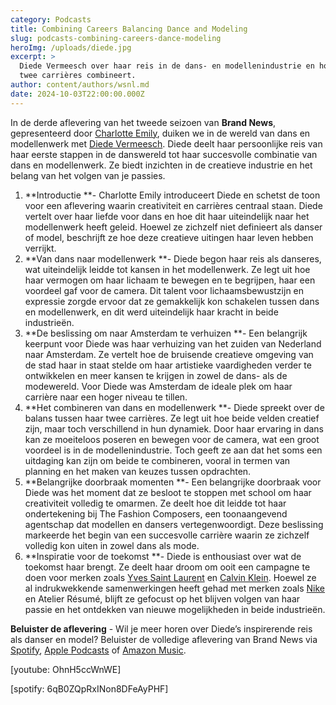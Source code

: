 ```yaml
---
category: Podcasts
title: Combining Careers Balancing Dance and Modeling
slug: podcasts-combining-careers-dance-modeling
heroImg: /uploads/diede.jpg
excerpt: >
  Diede Vermeesch over haar reis in de dans- en modellenindustrie en hoe ze deze
  twee carrières combineert.
author: content/authors/wsnl.md
date: 2024-10-03T22:00:00.000Z
---
```


In de derde aflevering van het tweede seizoen van **Brand News**, gepresenteerd door [Charlotte Emily](https://www.instagram.com/charlotteemilyb/), duiken we in de wereld van dans en modellenwerk met [Diede Vermeesch](https://www.instagram.com/diedevermeesch/). Diede deelt haar persoonlijke reis van haar eerste stappen in de danswereld tot haar succesvolle combinatie van dans en modellenwerk. Ze biedt inzichten in de creatieve industrie en het belang van het volgen van je passies.

1. \*\*Introductie \*\*- Charlotte Emily introduceert Diede en schetst de toon voor een aflevering waarin creativiteit en carrières centraal staan. Diede vertelt over haar liefde voor dans en hoe dit haar uiteindelijk naar het modellenwerk heeft geleid. Hoewel ze zichzelf niet definieert als danser of model, beschrijft ze hoe deze creatieve uitingen haar leven hebben verrijkt.
2. \*\*Van dans naar modellenwerk \*\*- Diede begon haar reis als danseres, wat uiteindelijk leidde tot kansen in het modellenwerk. Ze legt uit hoe haar vermogen om haar lichaam te bewegen en te begrijpen, haar een voordeel gaf voor de camera. Dit talent voor lichaamsbewustzijn en expressie zorgde ervoor dat ze gemakkelijk kon schakelen tussen dans en modellenwerk, en dit werd uiteindelijk haar kracht in beide industrieën.
3. \*\*De beslissing om naar Amsterdam te verhuizen \*\*- Een belangrijk keerpunt voor Diede was haar verhuizing van het zuiden van Nederland naar Amsterdam. Ze vertelt hoe de bruisende creatieve omgeving van de stad haar in staat stelde om haar artistieke vaardigheden verder te ontwikkelen en meer kansen te krijgen in zowel de dans- als de modewereld. Voor Diede was Amsterdam de ideale plek om haar carrière naar een hoger niveau te tillen.
4. \*\*Het combineren van dans en modellenwerk \*\*- Diede spreekt over de balans tussen haar twee carrières. Ze legt uit hoe beide velden creatief zijn, maar toch verschillend in hun dynamiek. Door haar ervaring in dans kan ze moeiteloos poseren en bewegen voor de camera, wat een groot voordeel is in de modellenindustrie. Toch geeft ze aan dat het soms een uitdaging kan zijn om beide te combineren, vooral in termen van planning en het maken van keuzes tussen opdrachten.
5. \*\*Belangrijke doorbraak momenten \*\*- Een belangrijke doorbraak voor Diede was het moment dat ze besloot te stoppen met school om haar creativiteit volledig te omarmen. Ze deelt hoe dit leidde tot haar ondertekening bij The Fashion Composers, een toonaangevend agentschap dat modellen en dansers vertegenwoordigt. Deze beslissing markeerde het begin van een succesvolle carrière waarin ze zichzelf volledig kon uiten in zowel dans als mode.
6. \*\*Inspiratie voor de toekomst \*\*- Diede is enthousiast over wat de toekomst haar brengt. Ze deelt haar droom om ooit een campagne te doen voor merken zoals [Yves Saint Laurent](https://www.winkelstraat.nl/designers/saint-laurent) en [Calvin Klein](https://www.winkelstraat.nl/designers/calvin-klein). Hoewel ze al indrukwekkende samenwerkingen heeft gehad met merken zoals [Nike](https://www.winkelstraat.nl/designers/nike) en Atelier Résumé, blijft ze gefocust op het blijven volgen van haar passie en het ontdekken van nieuwe mogelijkheden in beide industrieën.

**Beluister de aflevering** - Wil je meer horen over Diede’s inspirerende reis als danser en model? Beluister de volledige aflevering van Brand News via [Spotify](https://open.spotify.com/episode/6qB0ZQpRxINon8DFeAyPHF), [Apple Podcasts](https://podcasts.apple.com/us/podcast/combining-careers-being-a-dancer-and-a-model/id1719125980?i=1000671757975) of [Amazon Music](https://music.amazon.co.uk/podcasts/41e8acae-a62a-4f3b-ad9b-c3a3f8b95e19/episodes/fef08cb6-ee56-4c99-aad5-f21431560d1b/brand-news-combining-careers-being-a-dancer-and-a-model).

\[youtube: OhnH5ccWnWE]

\[spotify: 6qB0ZQpRxINon8DFeAyPHF]
